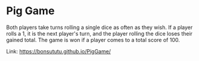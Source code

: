 # Pig Game

Both players take turns rolling a single dice as often as they wish. If a player rolls a 1, it is the next player's turn, and the player rolling the dice loses their gained total. The game is won if a player comes to a total score of 100.

Link: https://bonsututu.github.io/PigGame/
